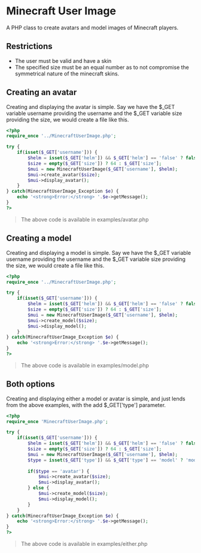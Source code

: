 # Minecraft User Image #
A PHP class to create avatars and model images of Minecraft players.

## Restrictions ##
- The user must be valid and have a skin
- The specified size must be an equal number as to not compromise the symmetrical nature of the minecraft skins.

## Creating an avatar ##
Creating and displaying the avatar is simple. Say we have the $_GET variable username providing the username and the $_GET variable size providing the size, we would create a file like this.

```php
<?php
require_once '../MinecraftUserImage.php';

try {
    if(isset($_GET['username'])) {
        $helm = isset($_GET['helm']) && $_GET['helm'] == 'false' ? false : true;
        $size = empty($_GET['size']) ? 64 : $_GET['size'];
        $mui = new MinecraftUserImage($_GET['username'], $helm);
        $mui->create_avatar($size);
        $mui->display_avatar();
    }
} catch(MinecraftUserImage_Exception $e) {
    echo '<strong>Error:</strong> '.$e->getMessage();
}
?>
```
> The above code is available in examples/avatar.php

## Creating a model ##
Creating and displaying a model is simple. Say we have the $_GET variable username providing the username and the $_GET variable size providing the size, we would create a file like this.

```php
<?php
require_once '../MinecraftUserImage.php';

try {
    if(isset($_GET['username'])) {
        $helm = isset($_GET['helm']) && $_GET['helm'] == 'false' ? false : true;
        $size = empty($_GET['size']) ? 64 : $_GET['size'];
        $mui = new MinecraftUserImage($_GET['username'], $helm);
        $mui->create_model($size);
        $mui->display_model();
    }
} catch(MinecraftUserImage_Exception $e) {
    echo '<strong>Error:</strong> '.$e->getMessage();
}
?>
```
> The above code is available in examples/model.php

## Both options ###
Creating and displaying either a model or avatar is simple, and just lends from the above examples, with the add $_GET['type'] parameter.

```php
<?php
require_once 'MinecraftUserImage.php';

try {
    if(isset($_GET['username'])) {
		$helm = isset($_GET['helm']) && $_GET['helm'] == 'false' ? false : true;
        $size = empty($_GET['size']) ? 64 : $_GET['size'];
        $mui = new MinecraftUserImage($_GET['username'], $helm);
		$type = isset($_GET['type']) && $_GET['type'] == 'model' ? 'model' : 'type';
		
		if($type == 'avatar') {
			$mui->create_avatar($size);
			$mui->display_avatar();
		} else {
			$mui->create_model($size);
			$mui->display_model();
		}
    }
} catch(MinecraftUserImage_Exception $e) {
    echo '<strong>Error:</strong> '.$e->getMessage();
}
?>
```
> The above code is available in examples/either.php